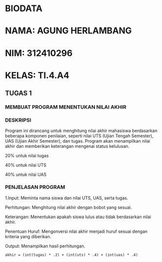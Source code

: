 # BIODATA
# NAMA: AGUNG HERLAMBANG
# NIM: 312410296
# KELAS: TI.4.A4
## TUGAS 1

### MEMBUAT PROGRAM MENENTUKAN NILAI AKHIR

### DESKRIPSI

Program ini dirancang untuk menghitung nilai akhir mahasiswa berdasarkan beberapa komponen penilaian, seperti nilai UTS (Ujian Tengah Semester), UAS (Ujian Akhir Semester), dan tugas. Program akan menampilkan nilai akhir dan memberikan keterangan mengenai status kelulusan.

 20% untuk nilai tugas

 40% untuk nilai UTS

 40% untuk nilai UAS

### PENJELASAN PROGRAM

1.Input: Meminta nama siswa dan nilai UTS, UAS, serta tugas.

Perhitungan: Menghitung nilai akhir dengan bobot yang sesuai.

Keterangan: Menentukan apakah siswa lulus atau tidak berdasarkan nilai akhir.

Penentuan Huruf: Mengonversi nilai akhir menjadi huruf sesuai dengan kriteria yang diberikan.

Output: Menampilkan hasil perhitungan.

    akhir = (int(tugas) * .2) + (int(uts) * .4) + (int(uas) * .4)
